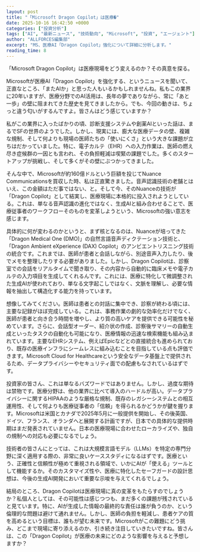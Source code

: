 ```yaml
---
layout: post
title: "「Microsoft Dragon Copilot」は医療�"
date: 2025-10-16 16:42:50 +0000
categories: ["投資分析"]
tags: ["AI", "最新ニュース", "技術動向", "Microsoft", "投資", "エージェント"]
author: "ALLFORCES編集部"
excerpt: "MS、医療AI「Dragon Copilot」強化について詳細に分析します。"
reading_time: 8
---
```


「Microsoft Dragon Copilot」は医療現場をどう変えるのか？その真意を探る。

Microsoftが医療AI「Dragon Copilot」を強化する、というニュースを聞いて、正直なところ、「またAIか」と思った人もいるかもしれませんね。私もこの業界に20年いますが、医療分野でのAI活用は、長年の夢でありながら、常に「あと一歩」の壁に阻まれてきた歴史を見てきましたから。でも、今回の動きは、ちょっと違う匂いがするんですよ。皆さんはどう感じていますか？

私がこの業界に入ったばかりの頃、診断支援システムや創薬AIといった話は、まるでSFの世界のようでした。しかし、現実には、膨大な医療データの壁、複雑な規制、そして何よりも現場の医師たちの「使いにくさ」という大きな課題が立ちはだかっていました。特に、電子カルテ（EHR）への入力作業は、医師の燃え尽き症候群の一因とも言われ、その負担軽減は喫緊の課題でした。多くのスタートアップが挑戦し、そして多くがその壁にぶつかってきました。

そんな中で、Microsoftが約160億ドルという巨額を投じてNuance Communicationsを買収した時、私は正直驚きました。音声認識技術の老舗とはいえ、この金額はただ事ではない、と。そして今、そのNuanceの技術が「Dragon Copilot」として結実し、医療現場に本格的に投入されようとしている。これは、単なる音声認識の進化ではなく、生成AIと組み合わせることで、医療従事者のワークフローそのものを変革しようという、Microsoftの強い意志を感じます。

具体的に何が変わるのかというと、まず核となるのは、Nuanceが培ってきた「Dragon Medical One (DMO)」の自然言語音声ディクテーション技術と、「Dragon Ambient eXperience (DAX) Copilot」のアンビエントリスニング技術の統合です。これまでは、医師が患者と会話しながら、別途音声入力したり、後でメモを整理したりする必要がありました。しかし、Dragon Copilotは、診察室での会話をリアルタイムで聞き取り、その内容から自動的に臨床メモや電子カルテの入力項目を生成してくれるんです。これには、医療に特化して微調整された生成AIが使われており、単なる文字起こしではなく、文脈を理解し、必要な情報を抽出して構造化する能力を持っています。

想像してみてください。医師は患者との対話に集中でき、診察が終わる頃には、主要な記録がほぼ完成している。これは、事務作業の劇的な効率化だけでなく、医師が患者と向き合う時間を増やし、より質の高いケアを提供できる可能性を秘めています。さらに、会話型オーダー、紹介状の作成、診察後サマリーの自動生成といったタスクの自動化も可能になり、医療情報の迅速な検索機能も組み込まれています。主要なEHRシステム、例えばEpicなどとの直接統合も進められており、既存の医療インフラにシームレスに組み込むことを目指している点も評価できます。Microsoft Cloud for Healthcareという安全なデータ基盤上で提供されるため、データプライバシーやセキュリティ面での配慮もなされているはずです。

投資家の皆さん、これは単なるバズワードではありません。しかし、過度な期待は禁物です。医療分野は、他の業界に比べて導入のハードルが高い。データプライバシーに関するHIPAAのような厳格な規制、既存のレガシーシステムとの相互運用性、そして何よりも医療従事者の「信頼」を得られるかどうかが鍵を握ります。Microsoftは米国とカナダで2025年5月に一般提供を開始し、その後英国、ドイツ、フランス、オランダへと展開する計画ですが、日本での具体的な提供時期はまだ発表されていません。日本の医療現場に合わせたローカライズや、独自の規制への対応も必要になるでしょう。

技術者の皆さんにとっては、これは大規模言語モデル（LLMs）を特定の専門分野に深く適用する際の、非常に良いケーススタディになるはずです。医療という、正確性と信頼性が極めて重視される領域で、いかにAIが「使える」ツールとして機能するか。そのカスタマイズ性や、医療に特化したセーフガードの設計思想は、今後の生成AI開発において重要な示唆を与えてくれるでしょう。

結局のところ、Dragon Copilotは医療現場に真の変革をもたらすのでしょうか？私個人としては、その可能性は感じつつも、まだ多くの課題が残されていると見ています。特に、AIが生成した情報の最終的な責任は誰が負うのか、という倫理的な問題は避けて通れません。しかし、医師の負担を軽減し、患者ケアの質を高めるという目標は、誰もが望む未来です。Microsoftがこの難題にどう挑み、どこまで現場に寄り添えるのか、引き続き注目していきたいですね。皆さんは、この「Dragon Copilot」が医療の未来にどのような影響を与えると予想しますか？

